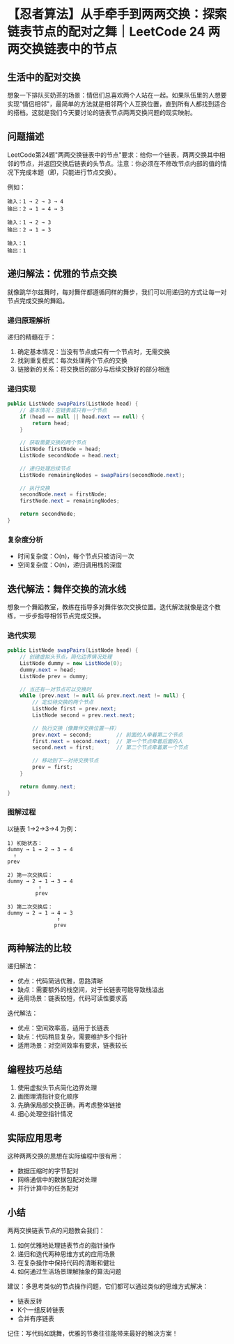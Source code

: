 # 【忍者算法】从手牵手到两两交换：探索链表节点的配对之舞｜LeetCode 24 两两交换链表中的节点

## 生活中的配对交换
想象一下排队买奶茶的场景：情侣们总喜欢两个人站在一起。如果队伍里的人想要实现"情侣相邻"，最简单的方法就是相邻两个人互换位置，直到所有人都找到适合的搭档。这就是我们今天要讨论的链表节点两两交换问题的现实映射。

## 问题描述
LeetCode第24题"两两交换链表中的节点"要求：给你一个链表，两两交换其中相邻的节点，并返回交换后链表的头节点。注意：你必须在不修改节点内部的值的情况下完成本题（即，只能进行节点交换）。

例如：
```
输入：1 → 2 → 3 → 4
输出：2 → 1 → 4 → 3

输入：1 → 2 → 3
输出：2 → 1 → 3

输入：1
输出：1
```

## 递归解法：优雅的节点交换
就像跳华尔兹舞时，每对舞伴都遵循同样的舞步，我们可以用递归的方式让每一对节点完成交换的舞蹈。

### 递归原理解析
递归的精髓在于：
1. 确定基本情况：当没有节点或只有一个节点时，无需交换
2. 找到重复模式：每次处理两个节点的交换
3. 链接新的关系：将交换后的部分与后续交换好的部分相连

### 递归实现
```java
public ListNode swapPairs(ListNode head) {
    // 基本情况：空链表或只有一个节点
    if (head == null || head.next == null) {
        return head;
    }
    
    // 获取需要交换的两个节点
    ListNode firstNode = head;
    ListNode secondNode = head.next;
    
    // 递归处理后续节点
    ListNode remainingNodes = swapPairs(secondNode.next);
    
    // 执行交换
    secondNode.next = firstNode;
    firstNode.next = remainingNodes;
    
    return secondNode;
}
```

### 复杂度分析
- 时间复杂度：O(n)，每个节点只被访问一次
- 空间复杂度：O(n)，递归调用栈的深度

## 迭代解法：舞伴交换的流水线
想象一个舞蹈教室，教练在指导多对舞伴依次交换位置。迭代解法就像是这个教练，一步步指导相邻节点完成交换。

### 迭代实现
```java
public ListNode swapPairs(ListNode head) {
    // 创建虚拟头节点，简化边界情况处理
    ListNode dummy = new ListNode(0);
    dummy.next = head;
    ListNode prev = dummy;
    
    // 当还有一对节点可以交换时
    while (prev.next != null && prev.next.next != null) {
        // 定位待交换的两个节点
        ListNode first = prev.next;
        ListNode second = prev.next.next;
        
        // 执行交换（像舞伴交换位置一样）
        prev.next = second;        // 前面的人牵着第二个节点
        first.next = second.next;  // 第一个节点牵着后面的人
        second.next = first;       // 第二个节点牵着第一个节点
        
        // 移动到下一对待交换节点
        prev = first;
    }
    
    return dummy.next;
}
```

### 图解过程
以链表 1→2→3→4 为例：
```
1) 初始状态：
dummy → 1 → 2 → 3 → 4
  ↑
prev

2) 第一次交换后：
dummy → 2 → 1 → 3 → 4
          ↑
         prev

3) 第二次交换后：
dummy → 2 → 1 → 4 → 3
                ↑
               prev
```

## 两种解法的比较
递归解法：
- 优点：代码简洁优雅，思路清晰
- 缺点：需要额外的栈空间，对于长链表可能导致栈溢出
- 适用场景：链表较短，代码可读性要求高

迭代解法：
- 优点：空间效率高，适用于长链表
- 缺点：代码稍显复杂，需要维护多个指针
- 适用场景：对空间效率有要求，链表较长

## 编程技巧总结
1. 使用虚拟头节点简化边界处理
2. 画图理清指针变化顺序
3. 先确保局部交换正确，再考虑整体链接
4. 细心处理空指针情况

## 实际应用思考
这种两两交换的思想在实际编程中很有用：
- 数据压缩时的字节配对
- 网络通信中的数据包配对处理
- 并行计算中的任务配对

## 小结
两两交换链表节点的问题教会我们：
1. 如何优雅地处理链表节点的指针操作
2. 递归和迭代两种思维方式的应用场景
3. 在复杂操作中保持代码的清晰和健壮
4. 如何通过生活场景理解抽象的算法问题

建议：多思考类似的节点操作问题，它们都可以通过类似的思维方式解决：
- 链表反转
- K个一组反转链表
- 合并有序链表

记住：写代码如跳舞，优雅的节奏往往能带来最好的解决方案！


